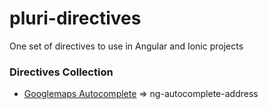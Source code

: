 # pluri-directives
One set of directives to use in Angular and Ionic projects


### Directives Collection

* [Googlemaps Autocomplete](https://github.com/Pluritech/pluri-directives/tree/master/ng-autocomplete-address)  => ng-autocomplete-address 
